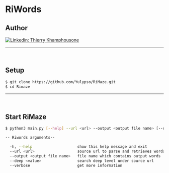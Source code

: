 # RiWords

## Author

[![Linkedin: Thierry Khamphousone](https://img.shields.io/badge/-Thierry_Khamphousone-blue?style=flat-square&logo=Linkedin&logoColor=white&link=https://www.linkedin.com/in/tkhamphousone/)](https://www.linkedin.com/in/tkhamphousone)

---

<br/>

## Setup

```bash
$ git clone https://github.com/Yulypso/RiMaze.git
$ cd Rimaze
```

---

<br/>

## Start RiMaze

```bash
$ python3 main.py [--help] --url <url> --output <output file name> [--deep <value>] [--verbose]
```

```bash
-- Riwords arguments--

  -h, --help                    show this help message and exit
  --url <url>                   source url to parse and retrieves words from the web page
  --output <output file name>   file name which contains output words
  --deep <value>                search deep level under source url
  --verbose                     get more information
```